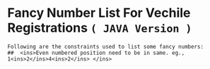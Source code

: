 # Fancy Number List For Vechile Registrations `( JAVA Version )`

	Following are the constraints used to list some fancy numbers:
	##  <ins>Even numbered position need to be in same. eg., 1<ins>2</ins>4<ins>2</ins> </ins>
